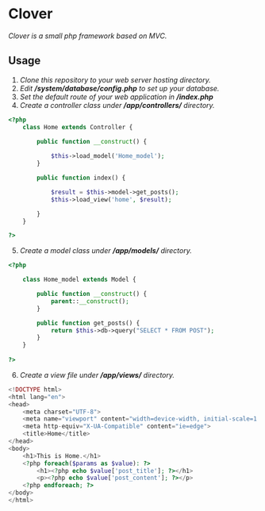 # Clover
*Clover is a small php framework based on MVC.*
## Usage
1. *Clone this repository to your web server hosting directory.*
2. *Edit **/system/database/config.php** to set up your database.*
3. *Set the default route of your web application in **/index.php***
4. *Create a controller class under **/app/controllers/** directory.*

``` php
<?php
    class Home extends Controller {
        
        public function __construct() {

            $this->load_model('Home_model');
        }

        public function index() {

            $result = $this->model->get_posts();
            $this->load_view('home', $result);

        }
    }

?>
```
5. *Create a model class under **/app/models/** directory.*

``` php
<?php

    class Home_model extends Model {

        public function __construct() {
            parent::__construct();
        }

        public function get_posts() {
            return $this->db->query("SELECT * FROM POST");
        }
    }
    
?>
```
6. *Create a view file under **/app/views/** directory.*

``` php
<!DOCTYPE html>
<html lang="en">
<head>
    <meta charset="UTF-8">
    <meta name="viewport" content="width=device-width, initial-scale=1.0">
    <meta http-equiv="X-UA-Compatible" content="ie=edge">
    <title>Home</title>
</head>
<body>
    <h1>This is Home.</h1>  
    <?php foreach($params as $value): ?>
        <h1><?php echo $value['post_title']; ?></h1>
        <p><?php echo $value['post_content']; ?></p>
    <?php endforeach; ?>       
</body>
</html>
```


